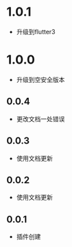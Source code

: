 # 1.0.1

* 升级到flutter3

# 1.0.0

* 升级到空安全版本

## 0.0.4

* 更改文档一处错误

## 0.0.3

* 使用文档更新

## 0.0.2

* 使用文档更新

## 0.0.1

* 插件创建
